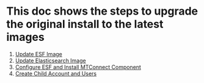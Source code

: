 # This doc shows the steps to upgrade the original install to the latest images
 
 1. [Update ESF Image](upgrade_esf.md)
 2. [Update Elasticsearch Image](upgrade_elasticsearch.md)
 3. [Configure ESF and Install MTConnect Component](install_mtconnect.md)
 4. [Create Child Account and Users](create_users.md)